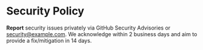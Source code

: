 # Security Policy

**Report** security issues privately via GitHub Security Advisories or security@example.com.
We acknowledge within 2 business days and aim to provide a fix/mitigation in 14 days.
